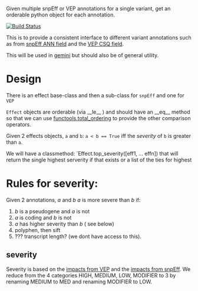 Given multiple snpEff or VEP annotations for a single variant, get an orderable python object for each annotation.

[![Build Status](https://travis-ci.org/brentp/geneimpacts.svg?branch=master)](https://travis-ci.org/brentp/geneimpacts)

This is to provide a consistent interface to
different variant annotations such as from [snpEff ANN field](http://snpeff.sourceforge.net/) and the [VEP CSQ field](http://www.ensembl.org/info/docs/tools/vep/index.html).

This will be used in [gemini](http://gemini.rtfd.org/) but should also be of
general utility.

Design
======

There is an effect base-class and then a sub-class for `snpEff` and one for `VEP`

`Effect` objects are orderable (via \_\_le\_\_ ) and should have an \_\_eq\_\_ method so that we can use [functools.total_ordering](https://docs.python.org/2/library/functools.html#functools.total_ordering) to provide the other comparison operators.

Given 2 effects objects, `a` and `b`: `a < b == True` iff the *severity* of `b` is greater than `a`.

We will have a classmethod: `Effect.top_severity([eff1, ... effn]) that will return the single highest serverity if that exists or
a list of the ties for highest

Rules for severity:
===================

Given 2 annotations, *a* and *b*
*a* is more severe than *b* if:

1. *b* is a pseudogene and *a* is not
2. *a* is coding and *b* is not
3. *a* has higher severity than *b* ( see below)
4. polyphen, then sift
5. ??? transcript length? (we dont have access to this).

severity
--------

Severity is based on the [impacts from VEP](http://uswest.ensembl.org/info/docs/tools/vep/script/vep_other.html#pick)
and the [impacts from snpEff](http://snpeff.sourceforge.net/VCFannotationformat_v1.0.pdf). We reduce from the 4 categories HIGH, MEDIUM, LOW, MODIFIER to 3 by renaming MEDIUM to MED and renaming MODIFIER to LOW.
